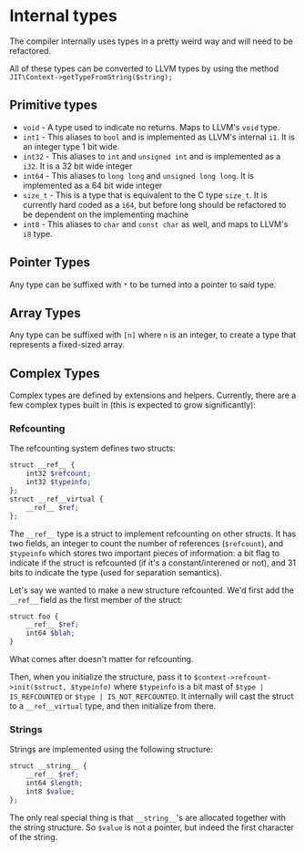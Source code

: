 # Internal types

The compiler internally uses types in a pretty weird way and will need to be refactored.

All of these types can be converted to LLVM types by using the method `JIT\Context->getTypeFromString($string);`

## Primitive types

 * `void` - A type used to indicate no returns. Maps to LLVM's `void` type.
 * `int1` - This aliases to `bool` and is implemented as LLVM's internal `i1`. It is an integer type 1 bit wide.
 * `int32` - This aliases to `int` and `unsigned int` and is implemented as a `i32`. It is a 32 bit wide integer
 * `int64` - This aliases to `long long` and `unsigned long long`. It is implemented as a 64 bit wide integer
 * `size_t` - This is a type that is equivalent to the C type `size_t`. It is currently hard coded as a `i64`, but before long should be refactored to be dependent on the implementing machine
 * `int8` - This aliases to `char` and `const char` as well, and maps to LLVM's `i8` type.

## Pointer Types

Any type can be suffixed with `*` to be turned into a pointer to said type.

## Array Types

Any type can be suffixed with `[n]` where `n` is an integer, to create a type that represents a fixed-sized array.

## Complex Types

Complex types are defined by extensions and helpers. Currently, there are a few complex types built in (this is expected to grow significantly):

### Refcounting

The refcounting system defines two structs:

```php
struct __ref__ {
    int32 $refcount;
    int32 $typeinfo;
};
struct __ref__virtual {
    __ref__ $ref;
};
```

The `__ref__` type is a struct to implement refcounting on other structs. It has two fields, an integer to count the number of references (`$refcount`), and `$typeinfo` which stores two important pieces of information: a bit flag to indicate if the struct is refcounted (if it's a constant/interened or not), and 31 bits to indicate the type (used for separation semantics).

Let's say we wanted to make a new structure refcounted. We'd first add the `__ref__` field as the first member of the struct:

```php
struct foo {
    __ref__ $ref;
    int64 $blah;
}
```

What comes after doesn't matter for refcounting.

Then, when you initialize the structure, pass it to `$context->refcount->init($struct, $typeinfo)` where `$typeinfo` is a bit mast of `$type | IS_REFCOUNTED` or `$type | IS_NOT_REFCOUNTED`. It internally will cast the struct to a `__ref__virtual` type, and then initialize from there.

### Strings

Strings are implemented using the following structure:

```php
struct __string__ {
    __ref__ $ref;
    int64 $length;
    int8 $value;
};
```

The only real special thing is that `__string__`'s are allocated together with the string structure. So `$value` is not a pointer, but indeed the first character of the string.
